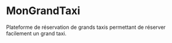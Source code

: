 # MonGrandTaxi
Plateforme de réservation de grands taxis permettant de réserver facilement un grand taxi.
